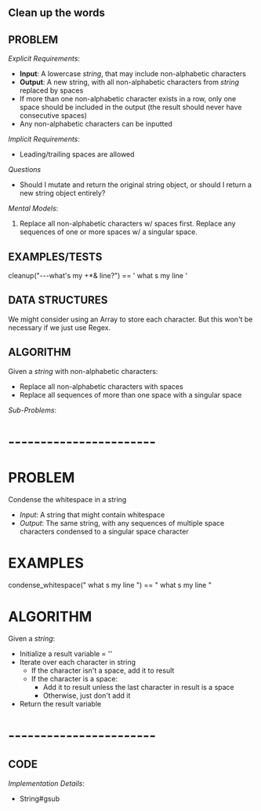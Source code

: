 ## Clean up the words

## PROBLEM

*Explicit Requirements*:
- **Input**: A lowercase _string_, that may include non-alphabetic characters
- **Output**: A new string, with all non-alphabetic characters from _string_ replaced by spaces
- If more than one non-alphabetic character exists in a row, only one space should be included in the output (the result should never have consecutive spaces)
- Any non-alphabetic characters can be inputted

*Implicit Requirements*:
- Leading/trailing spaces are allowed

*Questions*
- Should I mutate and return the original string object, or should I return a new string object entirely?

*Mental Models*:
1. Replace all non-alphabetic characters w/ spaces first. Replace any sequences of one or more spaces w/ a singular space.

## EXAMPLES/TESTS

cleanup("---what's my +*& line?") == ' what s my line '

## DATA STRUCTURES

We might consider using an Array to store each character. But this won't be necessary if we just use Regex.

## ALGORITHM

Given a _string_ with non-alphabetic characters:

- Replace all non-alphabetic characters with spaces
- Replace all sequences of more than one space with a singular space

*Sub-Problems*:

# -----------------------
# PROBLEM

Condense the whitespace in a string
- *Input*: A string that might contain whitespace
- *Output*: The same string, with any sequences of multiple space characters condensed to a singular space character

# EXAMPLES

condense_whitespace("   what s my  line  ") == " what s my line " 

# ALGORITHM

Given a _string_:

- Initialize a result variable = ''
- Iterate over each character in string
  - If the character isn't a space, add it to result
  - If the character is a space:
    - Add it to result unless the last character in result is a space
    - Otherwise, just don't add it
- Return the result variable

# -----------------------


## CODE

*Implementation Details*:
- String#gsub